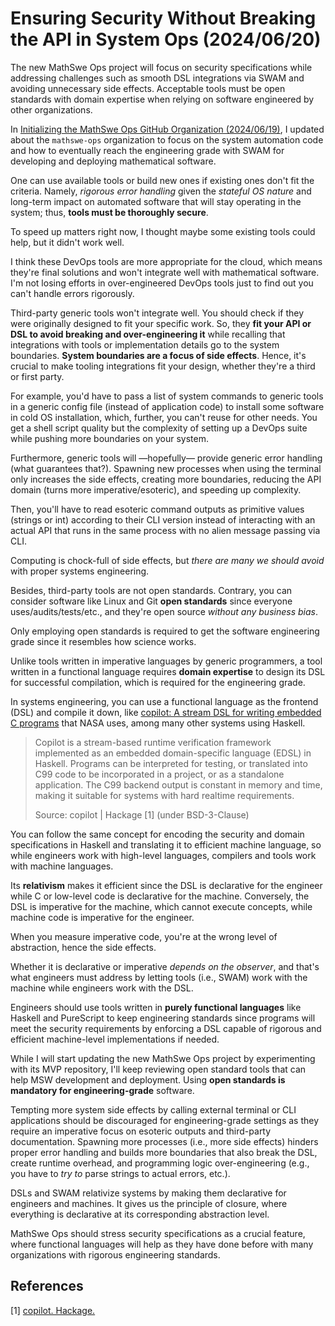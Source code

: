 <!-- Copyright (c) 2024 Tobias Briones. All rights reserved. -->
<!-- SPDX-License-Identifier: CC-BY-4.0 -->
<!-- This file is part of https://github.com/tobiasbriones/blog -->

# Ensuring Security Without Breaking the API in System Ops (2024/06/20)

The new MathSwe Ops project will focus on security specifications while
addressing challenges such as smooth DSL integrations via SWAM and avoiding
unnecessary side effects. Acceptable tools must be open standards with domain
expertise when relying on software engineered by other organizations.

In [Initializing the MathSwe Ops GitHub Organization (2024/06/19)](/initializing-the-mathswe-ops-github-organization-2024-06-19),
I updated about the `mathswe-ops` organization to focus on the system automation
code and how to eventually reach the engineering grade with SWAM for developing
and deploying mathematical software.

One can use available tools or build new ones if existing ones don't fit the
criteria. Namely, *rigorous error handling* given the *stateful OS nature* and
long-term impact on automated software that will stay operating in the system;
thus, **tools must be thoroughly secure**.

To speed up matters right now, I thought maybe some existing tools could help,
but it didn't work well.

I think these DevOps tools are more appropriate for the cloud, which means
they're final solutions and won't integrate well with mathematical software. I'm
not losing efforts in over-engineered DevOps tools just to find out you can't
handle errors rigorously.

Third-party generic tools won't integrate well. You should check if they were
originally designed to fit your specific work. So, they **fit your API or DSL to
avoid breaking and over-engineering it** while recalling that integrations with
tools or implementation details go to the system boundaries. **System boundaries
are a focus of side effects**. Hence, it's crucial to make tooling integrations
fit your design, whether they're a third or first party.

For example, you'd have to pass a list of system commands to generic tools in a
generic config file (instead of application code) to install some software in
cold OS installation, which, further, you can't reuse for other needs. You get a
shell script quality but the complexity of setting up a DevOps suite while
pushing more boundaries on your system.

Furthermore, generic tools will —hopefully— provide generic error handling (what
guarantees that?). Spawning new processes when using the terminal only increases
the side effects, creating more boundaries, reducing the API domain (turns more
imperative/esoteric), and speeding up complexity.

Then, you'll have to read esoteric command outputs as primitive values (strings
or int) according to their CLI version instead of interacting with an actual API
that runs in the same process with no alien message passing via CLI.

Computing is chock-full of side effects, but *there are many we should avoid*
with proper systems engineering.

Besides, third-party tools are not open standards. Contrary, you can consider
software like Linux and Git **open standards** since everyone
uses/audits/tests/etc., and they're open source *without any business bias*.

Only employing open standards is required to get the software engineering grade
since it resembles how science works.

Unlike tools written in imperative languages by generic programmers, a tool
written in a functional language requires **domain expertise** to design its
DSL for successful compilation, which is required for the engineering grade.

In systems engineering, you can use a functional language as the frontend
(DSL) and compile it down, like
[copilot: A stream DSL for writing embedded C programs](https://hackage.haskell.org/package/copilot)
that NASA uses, among many other systems using Haskell.

> Copilot is a stream-based runtime verification framework implemented as an
> embedded domain-specific language (EDSL) in Haskell. Programs can be
> interpreted for testing, or translated into C99 code to be incorporated in a
> project, or as a standalone application. The C99 backend output is constant in
> memory and time, making it suitable for systems with hard realtime
> requirements.
>
> Source: copilot \| Hackage [1] (under BSD-3-Clause)

You can follow the same concept for encoding the security and domain
specifications in Haskell and translating it to efficient machine language, so
while engineers work with high-level languages, compilers and tools work with
machine languages.

Its **relativism** makes it efficient since the DSL is declarative for the
engineer while C or low-level code is declarative for the machine. Conversely,
the DSL is imperative for the machine, which cannot execute concepts, while
machine code is imperative for the engineer.

When you measure imperative code, you're at the wrong level of abstraction,
hence the side effects.

Whether it is declarative or imperative *depends on the observer*, and that's
what engineers must address by letting tools (i.e., SWAM) work with the machine
while engineers work with the DSL.

Engineers should use tools written in **purely functional languages** like
Haskell and PureScript to keep engineering standards since programs will meet
the security requirements by enforcing a DSL capable of rigorous and efficient
machine-level implementations if needed.

While I will start updating the new MathSwe Ops project by experimenting with
its MVP repository, I'll keep reviewing open standard tools that can help MSW
development and deployment. Using **open standards is mandatory for
engineering-grade** software.

Tempting more system side effects by calling external terminal or CLI
applications should be discouraged for engineering-grade settings as they
require an imperative focus on esoteric outputs and third-party documentation.
Spawning more processes (i.e., more side effects) hinders proper error handling
and builds more boundaries that also break the DSL, create runtime overhead, and
programming logic over-engineering (e.g., you have to *try to* parse strings to
actual errors, etc.).

DSLs and SWAM relativize systems by making them declarative for engineers and
machines. It gives us the principle of closure, where everything is declarative
at its corresponding abstraction level.

MathSwe Ops should stress security specifications as a crucial feature, where
functional languages will help as they have done before with many organizations
with rigorous engineering standards.

## References

[1] [copilot. Hackage.](https://hackage.haskell.org/package/copilot)
